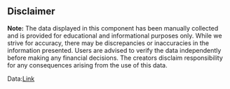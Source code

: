 
## Disclaimer

**Note:** The data displayed in this component has been manually collected and is provided for educational and informational purposes only. While we strive for accuracy, there may be discrepancies or inaccuracies in the information presented. Users are advised to verify the data independently before making any financial decisions. The creators disclaim responsibility for any consequences arising from the use of this data.

Data:[Link](https://promoter-lock-end-iota.vercel.app/)
